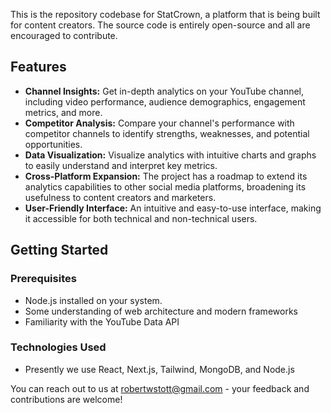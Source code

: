 This is the repository codebase for StatCrown, a platform that is being built for content creators. The source code is entirely open-source and all are encouraged to contribute. 

## Features

- **Channel Insights:** Get in-depth analytics on your YouTube channel, including video performance, audience demographics, engagement metrics, and more.
- **Competitor Analysis:** Compare your channel's performance with competitor channels to identify strengths, weaknesses, and potential opportunities.
- **Data Visualization:** Visualize analytics with intuitive charts and graphs to easily understand and interpret key metrics.
- **Cross-Platform Expansion:** The project has a roadmap to extend its analytics capabilities to other social media platforms, broadening its usefulness to content creators and marketers.
- **User-Friendly Interface:** An intuitive and easy-to-use interface, making it accessible for both technical and non-technical users.


## Getting Started

### Prerequisites
- Node.js installed on your system.
- Some understanding of web architecture and modern frameworks
- Familiarity with the YouTube Data API

### Technologies Used
- Presently we use React, Next.js, Tailwind, MongoDB, and Node.js


You can reach out to us at robertwstott@gmail.com - your feedback and contributions are welcome!


